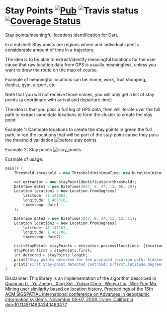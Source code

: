 # Stay Points [![Pub][pub_version]](../../) ![Travis status][travis_status] [![Coverage Status][coverage_status]][coverage_page]

Stay points/meaningful locations identification for Dart.

In a nutshell: Stay points are regions where and individual spent a considerable amount of time in a trajectory.

The idea is to be able to extract/identify meaningful locations for the user 
cause that raw location data from GPS is usually meaningless, 
unless you want to draw the route on the map of course.

Example of meaningful locations can be: home, work, fruit shopping, dentist, gym, airport, etc

Note that you will not receive those names, 
you will only get a list of stay points (a coordinate with arrival and departure time) 

The idea is that you pass a full log of GPS data,
then will iterate over the full path to extract candidate locations to form the cluster to create the stay point

Example 1: Cantidate locations to create the stay points
in green the full path, in red the locations that will be part of the stay-point cause they pass the threshold validation
![before stay points](https://github.com/yeradis/stay_points.dart/raw/master/resources/raw_gps_cluster.png)

Example 2: Stay points
![stay_points](https://github.com/yeradis/stay_points.dart/raw/master/resources/stay_points.png)

Example of usage:

```dart
main() {
    Threshold threshold = new Threshold(minimumTime: new Duration(minutes: 4), minimumDistance: new Distance(meters: 20.0));

    var extractor = new StayPointIdentification(threshold);
    DateTime date1 = new DateTime(2017, 9, 27, 13, 06, 29);
    Location location1 = new Location.fromDegrees(
        latitude: 41.141903,
        longitude: 1.401316,
        timestamp: date1
    );

    DateTime date2 = new DateTime(2017, 9, 27, 13, 12, 11);
    Location location2 = new Location.fromDegrees(
        latitude: 41.141183,
        longitude: 1.401788,
        timestamp: date2);

    List<StayPoint> stayPoints = extractor.process(locations: [location1, location2]);
    StayPoint first = stayPoints.first;
    int detected = stayPoints.length;
    print("Stay points detected for the provided location path: ${detected}");
    print("First Stay-point detected centroid: ${first.latitude.degrees},${first.longitude.degrees}, arrival: ${first.arrival}, departurde: ${first.departure}");
}
```

Disclaimer: This library is an implementation of the algorithm described in [Quannan Li , Yu Zheng , Xing Xie , Yukun Chen , Wenyu Liu , Wei-Ying Ma, Mining user similarity based on location history, Proceedings of the 16th ACM SIGSPATIAL international conference on Advances in geographic information systems, November 05-07, 2008, Irvine, California  doi>10.1145/1463434.1463477][1] 

[1]: https://doi.org/10.1145/1463434.1463477
[travis_status]: https://travis-ci.org/yeradis/stay_points.dart.svg?branch=master
[coverage_page]: https://coveralls.io/github/yeradis/stay_points.dart?branch=master
[coverage_status]: https://coveralls.io/repos/github/yeradis/stay_points.dart/badge.svg?branch=master
[pub_version]: https://img.shields.io/pub/v/stay_points.svg